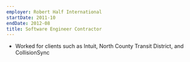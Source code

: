 ```yaml
---
employer: Robert Half International
startDate: 2011-10
endDate: 2012-08
title: Software Engineer Contractor
---
```

- Worked for clients such as Intuit, North County Transit District, and CollisionSync
